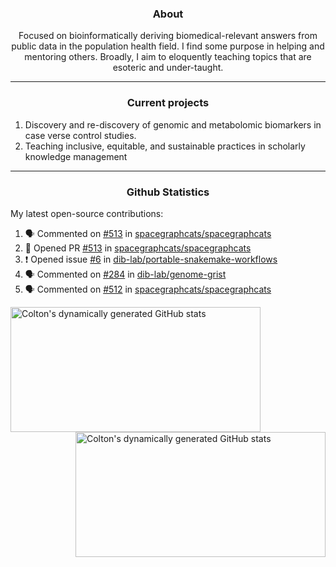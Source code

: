 <!--
Inspiration derived from:
1. https://zzetao.github.io/awesome-github-profile/
2. https://github.com/spcanelon
3. https://github.com/tallguyjenks

Tools used:
1. https://github.com/anuraghazra/github-readme-stats
2. https://github.com/jamesgeorge007/github-activity-readme
3. https://github.com/topics/profile-readme
-->

<h3 align="center">About</h3>

<p align="center">
Focused on bioinformatically deriving biomedical-relevant answers from public data in the population health field. 
I find some purpose in helping and mentoring others. Broadly, I aim to eloquently teaching topics that are esoteric and under-taught.
</p>

---

<h3 align="center">Current projects</h3>

1. Discovery and re-discovery of genomic and metabolomic biomarkers in case verse control studies.
2. Teaching inclusive, equitable, and sustainable practices in scholarly knowledge management

---

<h3 align="center">Github Statistics</h3>

My latest open-source contributions:

<!--START_SECTION:activity-->
1. 🗣 Commented on [#513](https://github.com/spacegraphcats/spacegraphcats/pull/513#issuecomment-1885806741) in [spacegraphcats/spacegraphcats](https://github.com/spacegraphcats/spacegraphcats)
2. 💪 Opened PR [#513](https://github.com/spacegraphcats/spacegraphcats/pull/513) in [spacegraphcats/spacegraphcats](https://github.com/spacegraphcats/spacegraphcats)
3. ❗ Opened issue [#6](https://github.com/dib-lab/portable-snakemake-workflows/issues/6) in [dib-lab/portable-snakemake-workflows](https://github.com/dib-lab/portable-snakemake-workflows)
4. 🗣 Commented on [#284](https://github.com/dib-lab/genome-grist/issues/284#issuecomment-1885422185) in [dib-lab/genome-grist](https://github.com/dib-lab/genome-grist)
5. 🗣 Commented on [#512](https://github.com/spacegraphcats/spacegraphcats/issues/512#issuecomment-1885375383) in [spacegraphcats/spacegraphcats](https://github.com/spacegraphcats/spacegraphcats)
<!--END_SECTION:activity-->

<a href="https://github.com/ccbaumler">
  <img height="200" width=400 align="left" alt="Colton's dynamically generated GitHub stats" src="https://github-readme-stats.vercel.app/api?username=ccbaumler&show_icons=true&title_color=434d58&icon_color=fa8072&ring_color=ba55d3"/>
</a>
<a href="https://github.com/ccbaumler">
  <img height="200" width=400 align="right" alt="Colton's dynamically generated GitHub stats" src="https://github-readme-stats.vercel.app/api/top-langs/?username=ccbaumler&layout=compact&langs_count=6&card_width=320&title_color=434d58&hide=Standard%20ML,%20TeX,%20Jupyter%20Notebook" />
</a>
